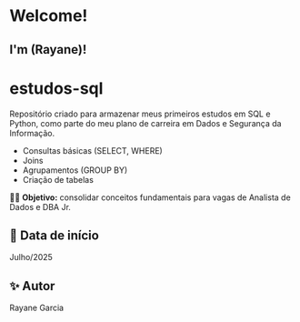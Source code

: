 # Welcome!
## I'm (Rayane)!
# estudos-sql
Repositório criado para armazenar meus primeiros estudos em SQL e Python, como parte do meu plano de carreira em Dados e Segurança da Informação.
- Consultas básicas (SELECT, WHERE)
- Joins
- Agrupamentos (GROUP BY)
- Criação de tabelas

👩‍💻 **Objetivo:** consolidar conceitos fundamentais para vagas de Analista de Dados e DBA Jr.

## 📅 Data de início
Julho/2025

## ✨ Autor
Rayane Garcia
